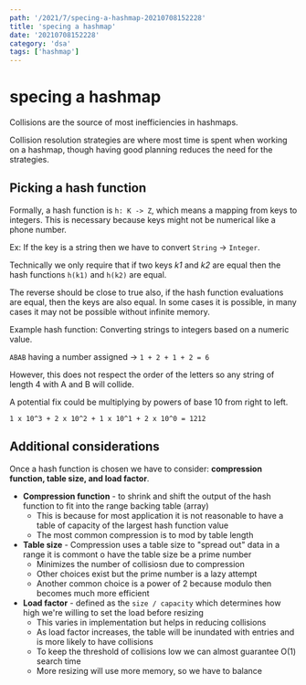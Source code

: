 ```yaml
---
path: '/2021/7/specing-a-hashmap-20210708152228'
title: 'specing a hashmap'
date: '20210708152228'
category: 'dsa'
tags: ['hashmap']
---
```


# specing a hashmap
Collisions are the source of most inefficiencies in hashmaps.

Collision resolution strategies are where most time is spent when working on a hashmap,
though having good planning reduces the need for the strategies.

## Picking a hash function
Formally, a hash function is `h: K -> Z`, which means a mapping from keys to integers.
This is necessary because keys might not be numerical like a phone number.

Ex: If the key is a string then we have to convert `String` -> `Integer`.

Technically we only require that if two keys *k1* and *k2* are equal then
the hash functions `h(k1)` and `h(k2)` are equal.

The reverse should be close to true also, if the hash function evaluations are equal,
then the keys are also equal. In some cases it is possible, in many
cases it may not be possible without infinite memory.

Example hash function:
Converting strings to integers based on a numeric value.

`ABAB` having a number assigned -> `1 + 2 + 1 + 2 = 6`

However, this does not respect the order of the letters so any string of length 4 with
A and B will collide.

A potential fix could be multiplying by powers of base 10 from right to left.

`1 x 10^3 + 2 x 10^2 + 1 x 10^1 + 2 x 10^0 = 1212`

## Additional considerations
Once a hash function is chosen we have to consider: **compression function, table
size, and load factor**.

* **Compression function** - to shrink and shift the output of the hash function to fit into the range backing table (array)
    * This is because for most application it is not reasonable to have a table of capacity of the largest hash function value
    * The most common compression is to mod by table length
* **Table size** - Compression uses a table size to "spread out" data in a range it is commont o have the table size be a prime number
    * Minimizes the number of collisiosn due to compression
    * Other choices exist but the prime number is a lazy attempt
    * Another common choice is a power of 2 because modulo then becomes much more efficient
* **Load factor** - defined as the `size / capacity` which determines how high we're willing to set the load before resizing
    * This varies in implementation but helps in reducing collisions
    * As load factor increases, the table will be inundated with entries and is more likely to have collisions
    * To keep the threshold of collisions low we can almost guarantee O(1) search time
    * More resizing will use more memory, so we have to balance

